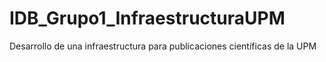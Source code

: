 # IDB_Grupo1_InfraestructuraUPM
Desarrollo de una infraestructura para publicaciones científicas de la UPM
